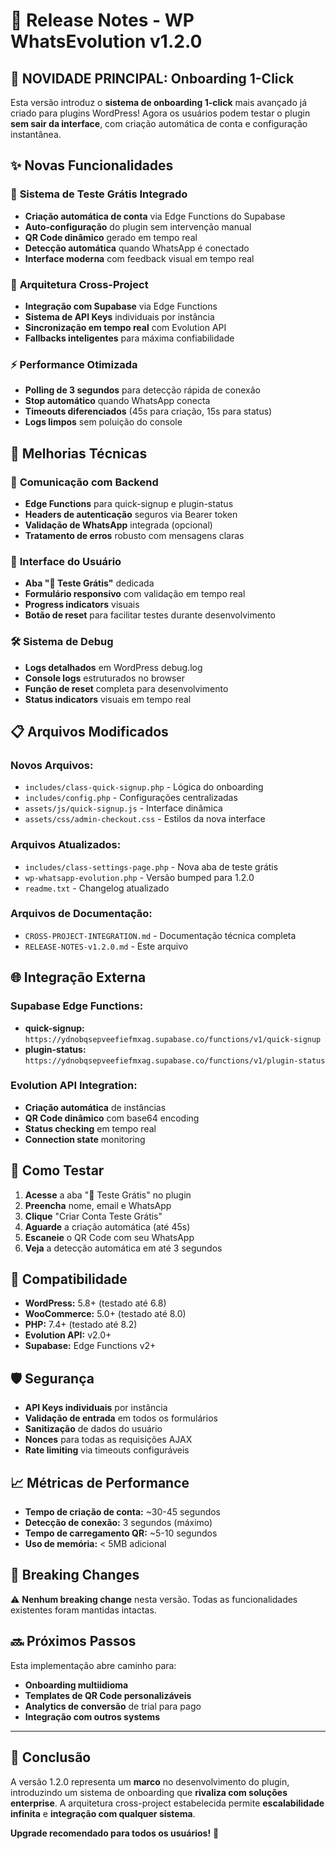 # 🚀 Release Notes - WP WhatsEvolution v1.2.0

## 🎯 **NOVIDADE PRINCIPAL: Onboarding 1-Click**

Esta versão introduz o **sistema de onboarding 1-click** mais avançado já criado para plugins WordPress! Agora os usuários podem testar o plugin **sem sair da interface**, com criação automática de conta e configuração instantânea.

## ✨ **Novas Funcionalidades**

### 🚀 **Sistema de Teste Grátis Integrado**
- **Criação automática de conta** via Edge Functions do Supabase
- **Auto-configuração** do plugin sem intervenção manual
- **QR Code dinâmico** gerado em tempo real
- **Detecção automática** quando WhatsApp é conectado
- **Interface moderna** com feedback visual em tempo real

### 🔌 **Arquitetura Cross-Project**
- **Integração com Supabase** via Edge Functions
- **Sistema de API Keys** individuais por instância
- **Sincronização em tempo real** com Evolution API
- **Fallbacks inteligentes** para máxima confiabilidade

### ⚡ **Performance Otimizada**
- **Polling de 3 segundos** para detecção rápida de conexão
- **Stop automático** quando WhatsApp conecta
- **Timeouts diferenciados** (45s para criação, 15s para status)
- **Logs limpos** sem poluição do console

## 🔧 **Melhorias Técnicas**

### 📡 **Comunicação com Backend**
- **Edge Functions** para quick-signup e plugin-status
- **Headers de autenticação** seguros via Bearer token
- **Validação de WhatsApp** integrada (opcional)
- **Tratamento de erros** robusto com mensagens claras

### 🎨 **Interface do Usuário**
- **Aba "🚀 Teste Grátis"** dedicada
- **Formulário responsivo** com validação em tempo real
- **Progress indicators** visuais
- **Botão de reset** para facilitar testes durante desenvolvimento

### 🛠️ **Sistema de Debug**
- **Logs detalhados** em WordPress debug.log
- **Console logs** estruturados no browser
- **Função de reset** completa para desenvolvimento
- **Status indicators** visuais em tempo real

## 📋 **Arquivos Modificados**

### **Novos Arquivos:**
- `includes/class-quick-signup.php` - Lógica do onboarding
- `includes/config.php` - Configurações centralizadas
- `assets/js/quick-signup.js` - Interface dinâmica
- `assets/css/admin-checkout.css` - Estilos da nova interface

### **Arquivos Atualizados:**
- `includes/class-settings-page.php` - Nova aba de teste grátis
- `wp-whatsapp-evolution.php` - Versão bumped para 1.2.0
- `readme.txt` - Changelog atualizado

### **Arquivos de Documentação:**
- `CROSS-PROJECT-INTEGRATION.md` - Documentação técnica completa
- `RELEASE-NOTES-v1.2.0.md` - Este arquivo

## 🌐 **Integração Externa**

### **Supabase Edge Functions:**
- **quick-signup:** `https://ydnobqsepveefiefmxag.supabase.co/functions/v1/quick-signup`
- **plugin-status:** `https://ydnobqsepveefiefmxag.supabase.co/functions/v1/plugin-status`

### **Evolution API Integration:**
- **Criação automática** de instâncias
- **QR Code dinâmico** com base64 encoding
- **Status checking** em tempo real
- **Connection state** monitoring

## 🧪 **Como Testar**

1. **Acesse** a aba "🚀 Teste Grátis" no plugin
2. **Preencha** nome, email e WhatsApp
3. **Clique** "Criar Conta Teste Grátis"
4. **Aguarde** a criação automática (até 45s)
5. **Escaneie** o QR Code com seu WhatsApp
6. **Veja** a detecção automática em até 3 segundos

## 🔄 **Compatibilidade**

- **WordPress:** 5.8+ (testado até 6.8)
- **WooCommerce:** 5.0+ (testado até 8.0)
- **PHP:** 7.4+ (testado até 8.2)
- **Evolution API:** v2.0+
- **Supabase:** Edge Functions v2+

## 🛡️ **Segurança**

- **API Keys individuais** por instância
- **Validação de entrada** em todos os formulários
- **Sanitização** de dados do usuário
- **Nonces** para todas as requisições AJAX
- **Rate limiting** via timeouts configuráveis

## 📈 **Métricas de Performance**

- **Tempo de criação de conta:** ~30-45 segundos
- **Detecção de conexão:** 3 segundos (máximo)
- **Tempo de carregamento QR:** ~5-10 segundos
- **Uso de memória:** < 5MB adicional

## 🚨 **Breaking Changes**

⚠️ **Nenhum breaking change** nesta versão. Todas as funcionalidades existentes foram mantidas intactas.

## 🔜 **Próximos Passos**

Esta implementação abre caminho para:
- **Onboarding multiidioma**
- **Templates de QR Code personalizáveis**
- **Analytics de conversão** de trial para pago
- **Integração com outros systems**

---

## 🎉 **Conclusão**

A versão 1.2.0 representa um **marco** no desenvolvimento do plugin, introduzindo um sistema de onboarding que **rivaliza com soluções enterprise**. A arquitetura cross-project estabelecida permite **escalabilidade infinita** e **integração com qualquer sistema**.

**Upgrade recomendado para todos os usuários!** 🚀 